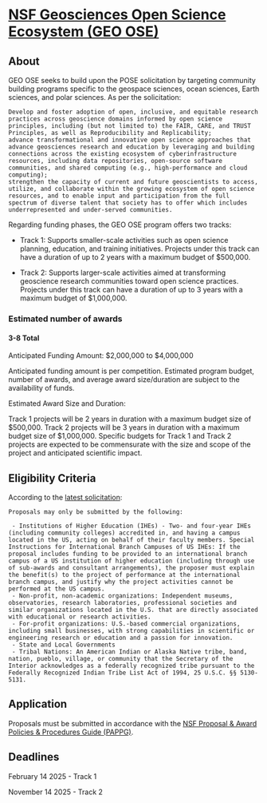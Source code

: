 
# [NSF Geosciences Open Science Ecosystem (GEO OSE)](https://new.nsf.gov/funding/opportunities/geo-ose-geosciences-open-science-ecosystem)

## About

GEO OSE seeks to build upon  the POSE solicitation by targeting community building programs specific to the geospace sciences, ocean sciences, Earth sciences, and polar sciences. As per the solicitation:

    Develop and foster adoption of open, inclusive, and equitable research practices across geoscience domains informed by open science principles, including (but not limited to) the FAIR, CARE, and TRUST Principles, as well as Reproducibility and Replicability;
    advance transformational and innovative open science approaches that advance geosciences research and education by leveraging and building connections across the existing ecosystem of cyberinfrastructure resources, including data repositories, open-source software communities, and shared computing (e.g., high-performance and cloud computing);
    strengthen the capacity of current and future geoscientists to access, utilize, and collaborate within the growing ecosystem of open science resources, and to enable input and participation from the full spectrum of diverse talent that society has to offer which includes underrepresented and under-served communities.

Regarding funding phases, the GEO OSE program offers two tracks:

- Track 1: Supports smaller-scale activities such as open science planning, education, and training initiatives. Projects under this track can have a duration of up to 2 years with a maximum budget of $500,000.

- Track 2: Supports larger-scale activities aimed at transforming geoscience research communities toward open science practices. Projects under this track can have a duration of up to 3 years with a maximum budget of $1,000,000.

### Estimated number of awards

#### 3-8 Total

Anticipated Funding Amount: $2,000,000 to $4,000,000

Anticipated funding amount is per competition. Estimated program budget, number of awards, and average award size/duration are subject to the availability of funds.

Estimated Award Size and Duration:

Track 1 projects will be 2 years in duration with a maximum budget size of $500,000. Track 2 projects will be 3 years in duration with a maximum budget size of $1,000,000. Specific budgets for Track 1 and Track 2 projects are expected to be commensurate with the size and scope of the project and anticipated scientific impact.

## Eligibility Criteria

According to the [latest solicitation](https://new.nsf.gov/funding/opportunities/geo-ose-geosciences-open-science-ecosystem/nsf25-506/solicitation#elig):

    Proposals may only be submitted by the following:

     - Institutions of Higher Education (IHEs) - Two- and four-year IHEs (including community colleges) accredited in, and having a campus located in the US, acting on behalf of their faculty members. Special Instructions for International Branch Campuses of US IHEs: If the proposal includes funding to be provided to an international branch campus of a US institution of higher education (including through use of sub-awards and consultant arrangements), the proposer must explain the benefit(s) to the project of performance at the international branch campus, and justify why the project activities cannot be performed at the US campus.
     - Non-profit, non-academic organizations: Independent museums, observatories, research laboratories, professional societies and similar organizations located in the U.S. that are directly associated with educational or research activities.
     - For-profit organizations: U.S.-based commercial organizations, including small businesses, with strong capabilities in scientific or engineering research or education and a passion for innovation.
     - State and Local Governments
     - Tribal Nations: An American Indian or Alaska Native tribe, band, nation, pueblo, village, or community that the Secretary of the Interior acknowledges as a federally recognized tribe pursuant to the Federally Recognized Indian Tribe List Act of 1994, 25 U.S.C. §§ 5130-5131.

## Application

Proposals must be submitted in accordance with the [NSF Proposal & Award Policies & Procedures Guide (PAPPG)](https://new.nsf.gov/policies/pappg).

## Deadlines

February 14 2025 - Track 1

November 14 2025 - Track 2
